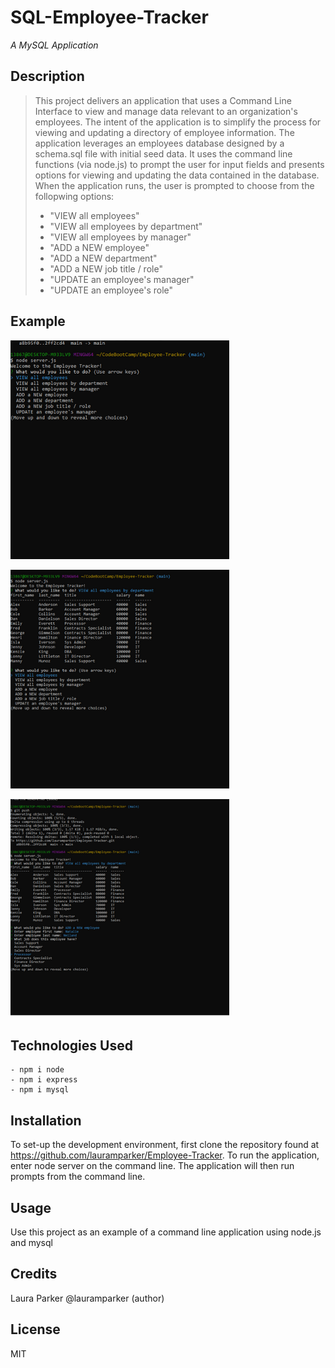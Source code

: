 # SQL-Employee-Tracker
_A MySQL Application_

## Description
>This project delivers an application that uses a Command Line Interface to view and manage data relevant to an organization's employees.  The intent of the application is to simplify the process for viewing and updating a directory of employee information.  The application leverages an employees database designed by a schema.sql file with initial seed data.  It uses the command line functions (via node.js) to prompt the user for input fields and presents options for viewing and updating the data contained in the database. When the application runs, the user is prompted to choose from the follopwing options:
>
> - "VIEW all employees"
> - "VIEW all employees by department"
> - "VIEW all employees by manager"
> - "ADD a NEW employee"
> - "ADD a NEW department"
> - "ADD a NEW job title / role"
> - "UPDATE an employee's manager"
> - "UPDATE an employee's role"


## Example

   <img src="/createREADME (3).png" width="350" height="350" />
</p>

<p>
    <img src="/createREADME (4).png" width="350" height="350" />
</p>

<p>
    <img src="/createREADME (5).png" width="350" height="350" />
</p>

## Technologies Used
```
- npm i node
- npm i express
- npm i mysql
```
  
## Installation
To set-up the development environment, first clone the repository found at https://github.com/lauramparker/Employee-Tracker. To run the application, enter node server on the command line. The application will then run prompts from the command line. 

## Usage

Use this project as an example of a command line application using node.js and mysql

## Credits

Laura Parker @lauramparker (author)

## License
MIT
